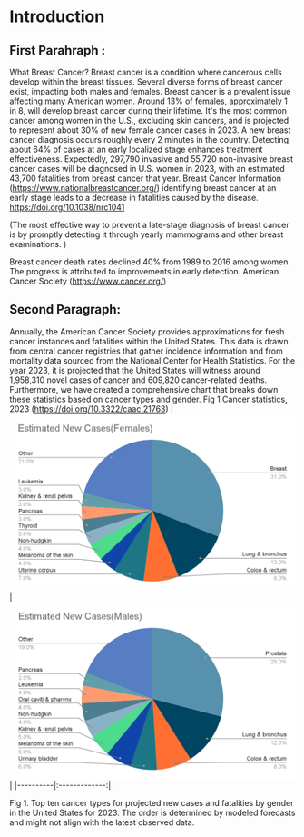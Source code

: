 # Introduction

## First Parahraph :
What Breast Cancer? Breast cancer is a condition where cancerous cells develop within the breast tissues. Several diverse forms of breast cancer exist, impacting both males and females. Breast cancer is a prevalent issue affecting many American women. Around 13% of females, approximately 1 in 8, will develop breast cancer during their lifetime. It's the most common cancer among women in the U.S., excluding skin cancers, and is projected to represent about 30% of new female cancer cases in 2023. A new breast cancer diagnosis occurs roughly every 2 minutes in the country. Detecting about 64% of cases at an early localized stage enhances treatment effectiveness. Expectedly, 297,790 invasive and 55,720 non-invasive breast cancer cases will be diagnosed in U.S. women in 2023, with an estimated 43,700 fatalities from breast cancer that year.
Breast Cancer Information (https://www.nationalbreastcancer.org/)
identifying breast cancer at an early stage leads to a decrease in fatalities caused by the disease.
https://doi.org/10.1038/nrc1041

(The most effective way to prevent a late-stage diagnosis of breast cancer is by promptly detecting it through yearly mammograms and other breast examinations. )

Breast cancer death rates declined 40% from 1989 to 2016 among women. The progress is attributed to improvements in early detection.
American Cancer Society (https://www.cancer.org/)

## Second Paragraph:
Annually, the American Cancer Society provides approximations for fresh cancer instances and fatalities within the United States. This data is drawn from central cancer registries that gather incidence information and from mortality data sourced from the National Center for Health Statistics. For the year 2023, it is projected that the United States will witness around 1,958,310 novel cases of cancer and 609,820 cancer-related deaths. Furthermore, we have created a comprehensive chart that breaks down these statistics based on cancer types and gender. Fig 1
Cancer statistics, 2023 (https://doi.org/10.3322/caac.21763)
| ![alt text](https://github.com/mnn59/review-essay/blob/main/main-paper-sections/female.png)  |  ![alt text](https://github.com/mnn59/review-essay/blob/main/main-paper-sections/males.png) |
|----------|:-------------:|

Fig 1. Top ten cancer types for projected new cases and fatalities by gender in the United States for 2023. The order is determined by modeled forecasts and might not align with the latest observed data.

